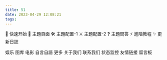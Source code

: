 ```yaml
---
title: 51
date: 2023-04-29 12:08:21
tags:
---
```



🚀 快速开始
📑 主題頁面
🛠 主題配置-1
⚔️ 主題配置-2
❓ 主題問答
⚡️ 進階教程
✨ 更新日誌
<!--more-->
 娱乐
 图库
 电影
 自言自語
 更多
 关于我们
 联系我们
 状态监控
 友情链接
 留言板





